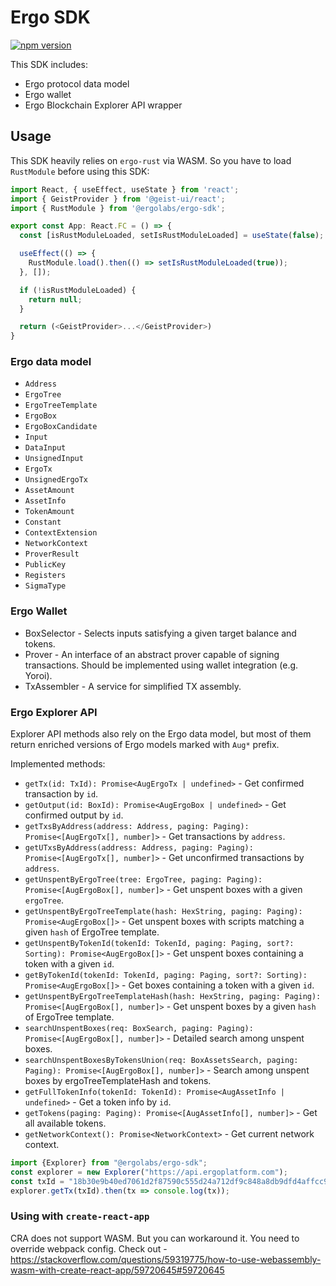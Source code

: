 # Ergo SDK

[![npm version](https://badge.fury.io/js/@ergolabs%2Fergo-sdk.svg)](https://badge.fury.io/js/@ergolabs%2Fergo-sdk)

This SDK includes:
* Ergo protocol data model
* Ergo wallet
* Ergo Blockchain Explorer API wrapper

## Usage

This SDK heavily relies on `ergo-rust` via WASM. So you have to load `RustModule` before using this SDK:
```typescript jsx
import React, { useEffect, useState } from 'react';
import { GeistProvider } from '@geist-ui/react';
import { RustModule } from '@ergolabs/ergo-sdk';

export const App: React.FC = () => {
  const [isRustModuleLoaded, setIsRustModuleLoaded] = useState(false);

  useEffect(() => {
    RustModule.load().then(() => setIsRustModuleLoaded(true));
  }, []);

  if (!isRustModuleLoaded) {
    return null;
  }

  return (<GeistProvider>...</GeistProvider>)
}
```

### Ergo data model

* `Address`
* `ErgoTree`
* `ErgoTreeTemplate`
* `ErgoBox`
* `ErgoBoxCandidate`
* `Input`
* `DataInput`
* `UnsignedInput`
* `ErgoTx`
* `UnsignedErgoTx`
* `AssetAmount`
* `AssetInfo`
* `TokenAmount`
* `Constant`
* `ContextExtension`
* `NetworkContext`
* `ProverResult`
* `PublicKey`
* `Registers`
* `SigmaType`

### Ergo Wallet

* BoxSelector - Selects inputs satisfying a given target balance and tokens.
* Prover - An interface of an abstract prover capable of signing transactions. Should be implemented using wallet integration (e.g. Yoroi).
* TxAssembler - A service for simplified TX assembly.

### Ergo Explorer API

Explorer API methods also rely on the Ergo data model, but most of them return enriched versions of Ergo models marked with `Aug*` prefix.

Implemented methods:

* `getTx(id: TxId): Promise<AugErgoTx | undefined>` - Get confirmed transaction by `id`.
* `getOutput(id: BoxId): Promise<AugErgoBox | undefined>` - Get confirmed output by `id`.
* `getTxsByAddress(address: Address, paging: Paging): Promise<[AugErgoTx[], number]>` - Get transactions by `address`.
* `getUTxsByAddress(address: Address, paging: Paging): Promise<[AugErgoTx[], number]>` - Get unconfirmed transactions by `address`.
* `getUnspentByErgoTree(tree: ErgoTree, paging: Paging): Promise<[AugErgoBox[], number]>` - Get unspent boxes with a given `ergoTree`.
* `getUnspentByErgoTreeTemplate(hash: HexString, paging: Paging): Promise<AugErgoBox[]>` - Get unspent boxes with scripts matching a given `hash` of ErgoTree template.
* `getUnspentByTokenId(tokenId: TokenId, paging: Paging, sort?: Sorting): Promise<AugErgoBox[]>` - Get unspent boxes containing a token with a given `id`.
* `getByTokenId(tokenId: TokenId, paging: Paging, sort?: Sorting): Promise<AugErgoBox[]>` - Get boxes containing a token with a given `id`.
* `getUnspentByErgoTreeTemplateHash(hash: HexString, paging: Paging): Promise<[AugErgoBox[], number]>` - Get unspent boxes by a given `hash` of ErgoTree template.
* `searchUnspentBoxes(req: BoxSearch, paging: Paging): Promise<[AugErgoBox[], number]>` - Detailed search among unspent boxes.
* `searchUnspentBoxesByTokensUnion(req: BoxAssetsSearch, paging: Paging): Promise<[AugErgoBox[], number]>` - Search among unspent boxes by ergoTreeTemplateHash and tokens.
* `getFullTokenInfo(tokenId: TokenId): Promise<AugAssetInfo | undefined>` - Get a token info by `id`.
* `getTokens(paging: Paging): Promise<[AugAssetInfo[], number]>` - Get all available tokens.
* `getNetworkContext(): Promise<NetworkContext>` - Get current network context.

```typescript
import {Explorer} from "@ergolabs/ergo-sdk";
const explorer = new Explorer("https://api.ergoplatform.com");
const txId = "18b30e9b40ed7061d2f87590c555d24a712df9c848a8db9dfd4affcc92d3cb02";
explorer.getTx(txId).then(tx => console.log(tx));
```

### Using with `create-react-app`
CRA does not support WASM. But you can workaround it. You need to override webpack config. Check out -
https://stackoverflow.com/questions/59319775/how-to-use-webassembly-wasm-with-create-react-app/59720645#59720645
